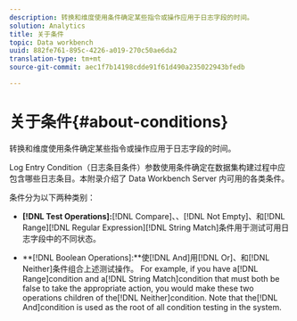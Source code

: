 ```yaml
---
description: 转换和维度使用条件确定某些指令或操作应用于日志字段的时间。
solution: Analytics
title: 关于条件
topic: Data workbench
uuid: 882fe761-895c-4226-a019-270c50ae6da2
translation-type: tm+mt
source-git-commit: aec1f7b14198cdde91f61d490a235022943bfedb

---
```



# 关于条件{#about-conditions}

转换和维度使用条件确定某些指令或操作应用于日志字段的时间。

Log Entry Condition（日志条目条件）参数使用条件确定在数据集构建过程中应包含哪些日志条目。本附录介绍了 Data Workbench Server 内可用的各类条件。

条件分为以下两种类别：

* **[!DNL Test Operations]:**[!DNL Compare]、、[!DNL Not Empty]、和[!DNL Range][!DNL Regular Expression][!DNL String Match]条件用于测试可用日志字段中的不同状态。

* **[!DNL Boolean Operations]:**使[!DNL And]用[!DNL Or]、和[!DNL Neither]条件组合上述测试操作。 For example, if you have a[!DNL Range]condition and a[!DNL String Match]condition that must both be false to take the appropriate action, you would make these two operations children of the[!DNL Neither]condition. Note that the[!DNL And]condition is used as the root of all condition testing in the system.

